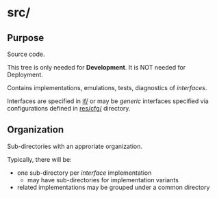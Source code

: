 # src/

## Purpose

Source code.

This tree is only needed for **Development**. It is NOT needed for Deployment.

Contains implementations, emulations, tests, diagnostics of *interfaces*.

Interfaces are specified in [if/](../if/README.md) or may be *generic* interfaces 
specified via configurations defined in [res/cfg/](../res/cfg/README.md) directory.


## Organization

Sub-directories with an approriate organization.

Typically, there will be: 

- one sub-directory per *interface* implementation
  - may have sub-directories for implementation variants
- related implementations may be grouped under a common directory
